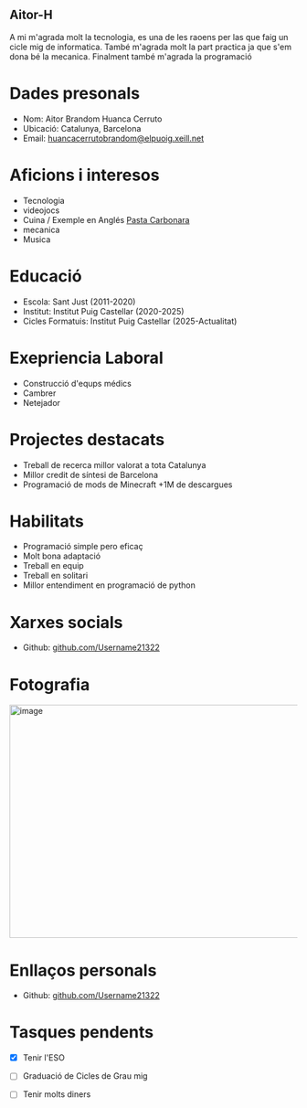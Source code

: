 ## Aitor-H
 
A mi m'agrada molt la tecnologia, es una de les raoens per las que faig un cicle mig de informatica. També m'agrada molt la part practica ja que s'em dona bé la mecanica. Finalment també m'agrada la programació

# Dades presonals

- Nom: Aitor Brandom Huanca Cerruto
- Ubicació: Catalunya, Barcelona
- Email: huancacerrutobrandom@elpuoig.xeill.net

# Aficions i interesos

- Tecnologia
- videojocs
- Cuina / Exemple en Anglés [Pasta Carbonara](https://github.com/Username21322/Aitor-H/blob/main/Extra.md)
- mecanica
- Musica

# Educació

- Escola: Sant Just (2011-2020)
- Institut: Institut Puig Castellar (2020-2025)
- Cicles Formatuis: Institut Puig Castellar (2025-Actualitat)

# Exepriencia Laboral

- Construcció d'equps médics
- Cambrer
- Netejador

# Projectes destacats

- Treball de recerca millor valorat a tota Catalunya
- Millor credit de síntesi de Barcelona
- Programació de mods de Minecraft +1M de descargues

# Habilitats

- Programació simple pero eficaç
- Molt bona adaptació
- Treball en equip
- Treball en solitari
- Millor entendiment en programació de python

# Xarxes socials
- Github: [github.com/Username21322](https://github.com/Username21322)

# Fotografia
<img width="612" height="408" alt="image" src="https://github.com/user-attachments/assets/81ff1798-9026-41fb-88b5-0374407eabce" />


# Enllaços personals

  - Github: [github.com/Username21322](https://github.com/Username21322)

# Tasques pendents
  
  - [x] Tenir l'ESO
  - [ ] Graduació de Cicles de Grau mig
  - [ ] Tenir molts diners 
 










